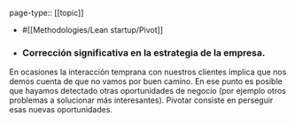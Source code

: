 page-type:: [[topic]]

- #[[Methodologies/Lean startup/Pivot]]

- ### Corrección significativa en la estrategia de la empresa.

En ocasiones la interacción temprana con nuestros clientes implica que nos demos cuenta de que no vamos por buen camino. En ese punto es posible que hayamos detectado otras oportunidades de negocio (por ejemplo otros problemas a solucionar más interesantes). Pivotar consiste en perseguir esas nuevas oportunidades.



